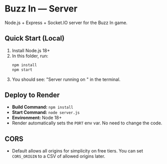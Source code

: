 # Buzz In — Server

Node.js + Express + Socket.IO server for the Buzz In game.

## Quick Start (Local)
1) Install Node.js 18+
2) In this folder, run:
   ```bash
   npm install
   npm start
   ```
3) You should see: "Server running on <PORT>" in the terminal.

## Deploy to Render
- **Build Command:** `npm install`
- **Start Command:** `node server.js`
- **Environment:** Node 18+
- Render automatically sets the `PORT` env var. No need to change the code.

## CORS
- Default allows all origins for simplicity on free tiers. You can set `CORS_ORIGIN` to a CSV of allowed origins later.
